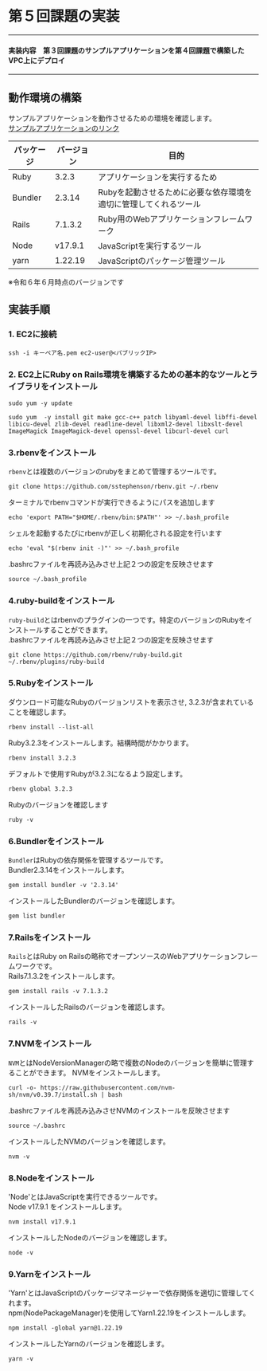 # 第５回課題の実装

---
#### 実装内容　第３回課題のサンプルアプリケーションを第４回課題で構築したVPC上にデプロイ

---

## 動作環境の構築
サンプルアプリケーションを動作させるための環境を確認します。  
[サンプルアプリケーションのリンク](https://github.com/yuta-ushijima/raisetech-live8-sample-app)

| パッケージ   | バージョン | 目的                                 |
|---------|-------|------------------------------------|
| Ruby    |3.2.3| アプリケーションを実行するため                    |
| Bundler |2.3.14| Rubyを起動させるために必要な依存環境を適切に管理してくれるツール |
| Rails   |7.1.3.2| Ruby用のWebアプリケーションフレームワーク           |
| Node    |v17.9.1| JavaScriptを実行するツール                 |
| yarn    |1.22.19| JavaScriptのパッケージ管理ツール              |
※令和６年６月時点のバージョンです

## 実装手順
### 1. EC2に接続
```
ssh -i キーペア名.pem ec2-user@<パブリックIP>
```
### 2. EC2上にRuby on Rails環境を構築するための基本的なツールとライブラリをインストール
```
sudo yum -y update
```
```
sudo yum  -y install git make gcc-c++ patch libyaml-devel libffi-devel libicu-devel zlib-devel readline-devel libxml2-devel libxslt-devel ImageMagick ImageMagick-devel openssl-devel libcurl-devel curl
```
### 3.rbenvをインストール 
`rbenv`とは複数のバージョンのrubyをまとめて管理するツールです。
```
git clone https://github.com/sstephenson/rbenv.git ~/.rbenv
```
ターミナルでrbenvコマンドが実行できるようにパスを追加します
```
echo 'export PATH="$HOME/.rbenv/bin:$PATH"' >> ~/.bash_profile
```
シェルを起動するたびにrbenvが正しく初期化される設定を行います
```
echo 'eval "$(rbenv init -)"' >> ~/.bash_profile
```
.bashrcファイルを再読み込みさせ上記２つの設定を反映させます
```
source ~/.bash_profile
```
### 4.ruby-buildをインストール
`ruby-build`とはrbenvのプラグインの一つです。特定のバージョンのRubyをインストールすることができます。  
.bashrcファイルを再読み込みさせ上記２つの設定を反映させます
```
git clone https://github.com/rbenv/ruby-build.git ~/.rbenv/plugins/ruby-build
```
### 5.Rubyをインストール
ダウンロード可能なRubyのバージョンリストを表示させ,
3.2.3が含まれていることを確認します。
```
rbenv install --list-all
```
Ruby3.2.3をインストールします。結構時間がかかります。
```
rbenv install 3.2.3
```
デフォルトで使用すRubyが3.2.3になるよう設定します。
```
rbenv global 3.2.3
```
Rubyのバージョンを確認します
```
ruby -v
```
### 6.Bundlerをインストール
`Bundler`はRubyの依存関係を管理するツールです。  
Bundler2.3.14をインストールします。
```
gem install bundler -v '2.3.14'
```
インストールしたBundlerのバージョンを確認します。
```
gem list bundler
```
### 7.Railsをインストール
`Rails`とはRuby on Railsの略称でオープンソースのWebアプリケーションフレームワークです。  
Rails7.1.3.2をインストールします。
```
gem install rails -v 7.1.3.2
```
インストールしたRailsのバージョンを確認します。
```
rails -v
```
### 7.NVMをインストール
`NVM`とはNodeVersionManagerの略で複数のNodeのバージョンを簡単に管理することができます。 
NVMをインストールします。
```
curl -o- https://raw.githubusercontent.com/nvm-sh/nvm/v0.39.7/install.sh | bash
```
.bashrcファイルを再読み込みさせNVMのインストールを反映させます
```
source ~/.bashrc
```
インストールしたNVMのバージョンを確認します。
```
nvm -v
```
### 8.Nodeをインストール
'Node'とはJavaScriptを実行できるツールです。  
Node v17.9.1 をインストールします。
```
nvm install v17.9.1
```
インストールしたNodeのバージョンを確認します。
```
node -v
```
### 9.Yarnをインストール
'Yarn'とはJavaScriptのパッケージマネージャーで依存関係を適切に管理してくれます。  
npm(NodePackageManager)を使用してYarn1.22.19をインストールします。
```
npm install -global yarn@1.22.19
```
インストールしたYarnのバージョンを確認します。
```
yarn -v
```